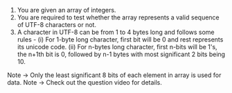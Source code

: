 1. You are given an array of integers.
2. You are required to test whether the array represents a valid sequence of UTF-8 characters or 
     not.
3. A character in UTF-8 can be from 1 to 4 bytes long and follows some rules - 
       (i)  For 1-byte long character, first bit will be 0 and rest represents its unicode code.
       (ii) For n-bytes long character, first n-bits will be 1's, the n+1th bit is 0, followed by n-1 bytes 
             with most significant 2 bits being 10.

Note -> Only the least significant 8 bits of each element in array is used for data.
Note -> Check out the question video for details.

